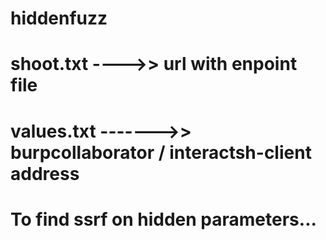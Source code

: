 # hiddenfuzz
# shoot.txt ---->> url with enpoint file

# values.txt ------->> burpcollaborator / interactsh-client address

# To find ssrf on hidden parameters...
